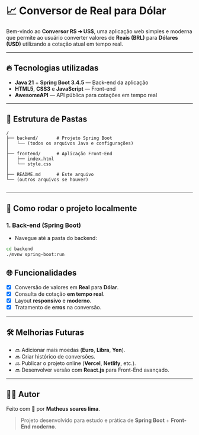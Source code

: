 # 📈 Conversor de Real para Dólar

Bem-vindo ao **Conversor R$ ➔ US$**, uma aplicação web simples e moderna que permite ao usuário converter valores de **Reais (BRL)** para **Dólares (USD)** utilizando a cotação atual em tempo real.

---

## 🔥 Tecnologias utilizadas

- **Java 21** + **Spring Boot 3.4.5** — Back-end da aplicação
- **HTML5**, **CSS3** e **JavaScript** — Front-end
- **AwesomeAPI** — API pública para cotações em tempo real

---

## 📁 Estrutura de Pastas

```
/
├── backend/       # Projeto Spring Boot
│   └── (todos os arquivos Java e configurações)
│
├── frontend/      # Aplicação Front-End
│   ├── index.html
│   └── style.css
│
├── README.md      # Este arquivo
└── (outros arquivos se houver)


```
---

## 🚀 Como rodar o projeto localmente

### 1. Back-end (Spring Boot)

- Navegue até a pasta do backend:

```bash
cd backend
./mvnw spring-boot:run

```




## 🌐 Funcionalidades

- [x] Conversão de valores em **Real** para **Dólar**.
- [x] Consulta de cotação **em tempo real**.
- [x] Layout **responsivo** e **moderno**.
- [x] Tratamento de **erros** na conversão.

---

## 🛠️ Melhorias Futuras

- 🔜 Adicionar mais moedas (**Euro**, **Libra**, **Yen**).
- 🔜 Criar histórico de conversões.
- 🔜 Publicar o projeto online (**Vercel**, **Netlify**, etc.).
- 🔜 Desenvolver versão com **React.js** para Front-End avançado.

---

## 👨‍💻 Autor

Feito com 💙 por **Matheus soares lima**.

> Projeto desenvolvido para estudo e prática de **Spring Boot** + **Front-End moderno**.





